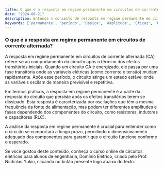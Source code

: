 ```yaml
---
title: O que é a resposta em regime permanente em circuitos de corrente alternada?
date: "2024-08-21"
description: Entenda o conceito de resposta em regime permanente em circuitos de corrente alternada.
keywords: ['permanente', 'período', 'Básica', 'Amplitude', 'Eficaz', 'RLC', 'Alternada']
---
```


### O que é a resposta em regime permanente em circuitos de corrente alternada?

A resposta em regime permanente em circuitos de corrente alternada (CA) refere-se ao comportamento do circuito após o término dos efeitos transitórios iniciais. Quando um circuito CA é energizado, ele passa por uma fase transitória onde as variáveis elétricas (como corrente e tensão) mudam rapidamente. Após esse período, o circuito atinge um estado estável onde as variáveis oscilam de maneira previsível e repetitiva.

Em termos práticos, a resposta em regime permanente é a parte da resposta do circuito que persiste após os efeitos transitórios terem se dissipado. Esta resposta é caracterizada por oscilações que têm a mesma frequência da fonte de alimentação, mas podem ter diferentes amplitudes e fases dependendo dos componentes do circuito, como resistores, indutores e capacitores (RLC).

A análise da resposta em regime permanente é crucial para entender como o circuito se comportará a longo prazo, permitindo o dimensionamento adequado dos componentes para garantir que o circuito funcione conforme o esperado.

Se você gostou deste conteúdo, conheça o curso online de circuitos elétricos para alunos de engenharia, Domínio Elétrico, criado pelo Prof. Nicholas Yukio, clicando no botão presente logo abaixo do texto.